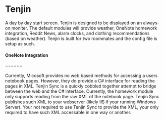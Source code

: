 # Tenjin

A day by day start screen. Tenjin is designed to be displayed on an always-on moniter. The default modules will provide weather, OneNote homework integration, Reddit News, alarm clocks, and clothing recommendations (based on weather). Tenjin is built for two roommates and the config file is setup as such.

#### OneNote Integration
======

Currently, Micosoft provides no web based methods for accessing a users notebook pages. However, they do provide a C# interface for reading the pages in XML. Tenjin Sync is a quickly cobbled together attempt to bridge between the web and the C# interface. Currently, the homework module only supports reading from the raw XML of the notebook page. Tenjin Sync publishes such XML to your webserver (likely IIS if your running Windows Server). Your not required to use Tenjin Sync to provide the XML, your only required to have such XML accessable in one way or another.

